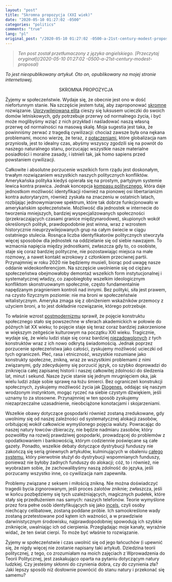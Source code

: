 ```yaml
---
layout: "post"
title: "Skromna propozycja (XXI wiek)"
date: "2020-05-10 01:27:02 -0500"
categories: "politics"
comments: "true"
lang: "pl"
original_post: "/2020-05-10 01:27:02 -0500-a-21st-century-modest-proposal"
---
```


> *Ten post został przetłumaczony z języka angielskiego. [Przeczytaj oryginał](/2020-05-10 01:27:02 -0500-a-21st-century-modest-proposal)*

<i>To jest nieopublikowany artykuł. Oto on, opublikowany na mojej stronie internetowej.</i>

<center>SKROMNA PROPOZYCJA</center>

Żyjemy w społeczeństwie. Wydaje się, że obecnie jest ono w dość niefortunnym stanie. Na szczęście jestem tutaj, aby zaproponować <a href="https://en.wikipedia.org/wiki/A_Modest_Proposal" target="_blank">skromne</a> rozwiązanie. <a href="https://www.nytimes.com/2020/03/20/arts/music/coronavirus-gal-gadot-imagine.html" target="_black">Uprzywilejowana elita</a> cieszy się luksusem ucieczki do swoich domów letniskowych, gdy potrzebuje przerwy od normalnego życia, i być może moglibyśmy wziąć z nich przykład i naśladować naszą własną przerwę od normalności na masową skalę. Moja sugestia jest taka, że powinniśmy zerwać z tragedią cywilizacji: chociaż zawsze była ona nękana problemami, mocno wierzę, że teraz, z <a href="https://en.wikipedia.org/wiki/List_of_social_networking_websites" target="_blank">połączeniami</a>, które globalizacja nam przyniosła, jest to idealny czas, abyśmy wszyscy zgodzili się na powrót do naszego naturalnego stanu, porzucając wszystkie nasze materialne posiadłości i moralne zasady, i istnieli tak, jak homo sapiens przed powstaniem cywilizacji.<!-- more -->

Całkowite i absolutne porzucenie wszelkich form rządu jest doskonałym, trwałym rozwiązaniem wszystkich naszych politycznych konfliktów. Amerykańska polityka kiedyś opierała się na prostym, partyjnym systemie lewica kontra prawica. Jednak koncepcja <a href="https://www.politicalcompass.org/" target="_blank">kompasu politycznego</a>, która daje jednostkom możliwość identyfikacji również na pionowej osi libertarianizm kontra autorytaryzm, również zyskała na znaczeniu w ostatnich latach, rozbijając jednowymiarowe spektrum, które tak dobrze funkcjonowało w amerykańskim społeczeństwie. Możliwość dla jednostek w internecie do tworzenia mniejszych, bardziej wyspecjalizowanych społeczności (przekraczających czasami granice międzynarodowe), skupionych wokół określonych polityk, prawdopodobnie jest winna, wraz z wzrostem historycznie nieuprzywilejowanych grup na całym świecie w ciągu ostatniego stulecia. Rosnąca liczba identyfikatorów politycznych stworzyła więcej sposobów dla jednostek na oddzielanie się od siebie nawzajem. To wzmacnia napięcia między jednostkami, zwłaszcza gdy to, co osobiste, staje się coraz bardziej polityczne, nie pozostawiając miejsca na małe rozmowy, a nawet kontakt wzrokowy z członkiem przeciwnej partii. Przynajmniej w roku 2020 nie będziemy musieli, biorąc pod uwagę nasze oddanie wideokonferencjom. Na szczęście uwolnienie się od ciężaru społeczeństwa obejmowałoby demontaż wszelkich form instytucjonalnej i systematycznej władzy, co zapobiegłoby wszelkim ideologicznym konfliktom skonstruowanym społecznie, często fundamentalnie napędzanym pragnieniem kontroli nad innymi. Bez polityki, siła jest prawem, na czysto fizycznym poziomie: nie ma broni w społeczeństwie witalistycznym. Ameryka zmaga się z obniżeniem wskaźników przemocy z użyciem broni, a to jest dokładnie rozwiązanie, którego potrzebuje.

To właśnie wzrost <a href="https://theconversation.com/explainer-what-is-postmodernism-20791" target="_black">postmodernizmu</a> sprawił, że pojęcie konstruktu społecznego stało się powszechne w sferach akademickich w połowie do późnych lat XX wieku; to pojęcie staje się teraz coraz bardziej zakorzenione w większym zeitgeście kulturowym na początku XXI wieku. Tragicznie, wydaje się, że wielu ludzi staje się coraz bardziej <a href="https://en.wikipedia.org/wiki/Evergreen_State_College#2017_protests" target="_blank">niezadowolonych</a> z tych konstruktów wraz z ich nowo odkrytą świadomością. Jednak poprzez porzucenie społeczeństwa jako całości, zyskujemy możliwość ucieczki od tych ograniczeń. Płeć, rasa i etniczność, wszystkie rozumiane jako konstrukty społeczne, znikną, wraz ze wszystkimi problemami z nimi związanymi, gdy zdecydujemy się porzucić język, co szybko doprowadzi do zniknięcia całej zapisanej historii i naszej całkowitej zdolności do śledzenia lat, minut i sekund. Nasze życie stanie się jednym mrugnięciem oka, jak wielu ludzi zdaje sobie sprawę na łożu śmierci. Bez ograniczeń konstrukcji społecznych, zyskujemy możliwość życia jak <a href="https://youtu.be/-A3IlRATIsI" target="_blank">Diogenes</a>, oddając się naszym wrodzonym instynktom, mogąc ryczeć na siebie czystym dźwiękiem, jeśli uznamy to za stosowne. Przynajmniej w ten sposób zyskujemy niezaprzeczalne uzasadnienie, nieobciążone konotacjami i skojarzeniami.

Wszelkie obawy dotyczące gospodarki również zostaną zredukowane, gdy uwolnimy się od naszej zależności od systematycznej alokacji zasobów, orbitującej wokół całkowicie wymyślonego pojęcia waluty. Powracając do naszej natury łowców-zbieraczy, nie będzie nadmiaru zasobów, który pozwoliłby na rozwój prawdziwej gospodarki, prowadzącej do problemów z opodatkowaniem i bankowością, którym codziennie poświęcane są całe gazety. Ponadto, wszelkie debaty dotyczące dystrybucji funduszy nie zakończą się serią gniewnych artykułów, kulminujących w obaleniu <a href="http://ephblog.com/2020/02/17/three-pillars-nonsense-1/?utm_source=rss&utm_medium=rss&utm_campaign=three-pillars-nonsense-1" target="_blank">całego systemu</a>, który pierwotnie służył do dystrybucji wspomnianych funduszy, ponieważ nie byłoby żadnych funduszy do alokacji; cóż, to i również, nie wyobrażam sobie, że zachowalibyśmy naszą zdolność do języka, jeśli porzucamy wszystko inne, co cywilizacja nam zapewniła.

Problemy związane z seksem i miłością znikną. Nie można doświadczyć tragedii bycia zignorowanym, jeśli proces zalotów zniknie; zwłaszcza, jeśli w końcu pozbędziemy się tych uzależniających, magicznych pudełek, które stały się przedłużeniem nas samych: naszych telefonów. Teorie wymyślone przez fora pełne osób identyfikujących się jako <a href="https://incels.net/" target="_blank">incels</a>, czyli osoby niechcący celibatowe, zostaną poddane próbie. Ich samookreślone wady zostaną przetestowane pod kątem ich ważności, a w prawdziwie darwinistycznym środowisku, najprawdopodobniej spowodują ich szybkie zniknięcie, uwalniając ich od cierpienia. Przeglądając moje kanały, wyraźnie widać, że ten świat cierpi. To może być właśnie to rozwiązanie.

Żyjemy w społeczeństwie i czas uwolnić się od jego łańcuchów (i upewnić się, że nigdy więcej nie zostanie napisany taki artykuł). Dziedzina teorii politycznej, z tego, co zrozumiałam na moich zajęciach z Wprowadzenia do Teorii Politycznej, jest zaskakująco oparta na pytaniu dotyczącym natury ludzkiej. Czy jesteśmy skłonni do czynienia dobra, czy do czynienia zła? Jaki lepszy sposób niż dosłownie powrócić do stanu natury i przekonać się samemu?